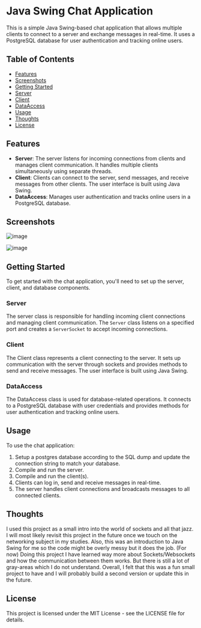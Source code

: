 # Java Swing Chat Application

This is a simple Java Swing-based chat application that allows multiple clients to connect to a server and exchange messages in real-time. It uses a PostgreSQL database for user authentication and tracking online users.

## Table of Contents
- [Features](#features)
- [Screenshots](#screenshots)
- [Getting Started](#getting-started)
- [Server](#server)
- [Client](#client)
- [DataAccess](#dataaccess)
- [Usage](#usage)
- [Thoughts](#thoughts)
- [License](#license)

## Features

- **Server**: The server listens for incoming connections from clients and manages client communication. It handles multiple clients simultaneously using separate threads.
- **Client**: Clients can connect to the server, send messages, and receive messages from other clients. The user interface is built using Java Swing.
- **DataAccess**: Manages user authentication and tracks online users in a PostgreSQL database.

## Screenshots
![image](https://github.com/Chrisvasa/JavaChat/assets/29359169/c592aff4-97e3-4814-8fa0-d4545b2a9278)

![image](https://github.com/Chrisvasa/JavaChat/assets/29359169/abb618f0-f990-4438-be6d-0298b49a08fd)


## Getting Started

To get started with the chat application, you'll need to set up the server, client, and database components.

### Server
The server class is responsible for handling incoming client connections and managing client communication. The `Server` class listens on a specified port and creates a `ServerSocket` to accept incoming connections.
### Client 

The Client class represents a client connecting to the server. It sets up communication with the server through sockets and provides methods to send and receive messages. The user interface is built using Java Swing.

### DataAccess

The DataAccess class is used for database-related operations. It connects to a PostgreSQL database with user credentials and provides methods for user authentication and tracking online users.

## Usage
To use the chat application:
1. Setup a postgres database according to the SQL dump and update the connection string to match your database.
2. Compile and run the server.
3. Compile and run the client(s).
4. Clients can log in, send and receive messages in real-time.
5. The server handles client connections and broadcasts messages to all connected clients.

## Thoughts
I used this project as a small intro into the world of sockets and all that jazz. I will most likely revisit this project in the future once we touch on the networking subject in my studies.
Also, this was an introduction to Java Swing for me so the code might be overly messy but it does the job. (For now)
Doing this project I have learned way more about Sockets/Websockets and how the communication between them works. But there is still a lot of gray-areas which I do not understand. Overall, I felt that this was a fun small project to have and I will probably build a second version or update this in the future.

## License
This project is licensed under the MIT License - see the LICENSE file for details.
